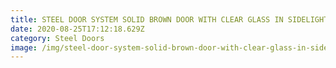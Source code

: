 ```yaml
---
title: STEEL DOOR SYSTEM SOLID BROWN DOOR WITH CLEAR GLASS IN SIDELIGHTS
date: 2020-08-25T17:12:18.629Z
category: Steel Doors
image: /img/steel-door-system-solid-brown-door-with-clear-glass-in-sidelights-1-e1501595759211.jpg
---
```

